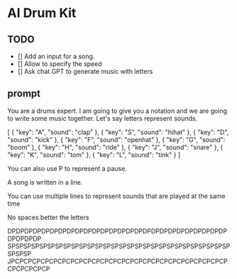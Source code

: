 # AI Drum Kit 

## TODO
- [] Add an input for a song. 
- [] Allow to specify the speed
- [] Ask chat GPT to generate music with letters

## prompt

You are a drums expert. I am going to give you a notation and we are going to write some music together.
Let's say letters represent sounds.

[ { "key": "A", "sound": "clap" }, { "key": "S", "sound": "hihat" }, { "key": "D", "sound": "kick" }, { "key": "F", "sound": "openhat" }, { "key": "G", "sound": "boom" }, { "key": "H", "sound": "ride" }, { "key": "J", "sound": "snare" }, { "key": "K", "sound": "tom" }, { "key": "L", "sound": "tink" } ]

You can also use P to represent a pause.

A song is written in a line.

You can use multiple lines to represent sounds that are played at the same time

No spaces better the letters

DPDPDPDPDPDPDPDPDPDPDPDPDPDPDPDPDPDPDPDPDPDPDPDPDPDPDPDPDPDP
SPSPSPSPSPSPSPSPSPSPSPSPSPSPSPSPSPSPSPSPSPSPSPSPSPSPSPSPSPSPSP
JPCPCPCPCPCPCPCPCPCPCPCPCPCPCPCPCPCPCPCPCPCPCPCPCPCPCPCPCPCPCP